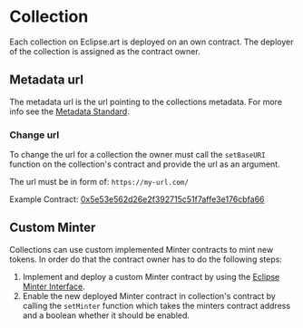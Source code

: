 # Collection

Each collection on Eclipse.art is deployed on an own contract.
The deployer of the collection is assigned as the contract owner.

## Metadata url

The metadata url is the url pointing to the collections metadata. For more info see the [Metadata Standard](https://docs.opensea.io/docs/metadata-standards).

### Change url

To change the url for a collection the owner must call the `setBaseURI` function on the collection's contract and provide the url as an argument.

The url must be in form of: `https://my-url.com/`

Example Contract: [0x5e53e562d26e2f392715c51f7affe3e176cbfa66](https://etherscan.io/address/0x5e53e562d26e2f392715c51f7affe3e176cbfa66#writeContract)

## Custom Minter

Collections can use custom implemented Minter contracts to mint new tokens. In order do that the contract owner has to do the following steps:

1. Implement and deploy a custom Minter contract by using the [Eclipse Minter Interface](../contracts/interface/IEclipseMinter.sol).
2. Enable the new deployed Minter contract in collection's contract by calling the `setMinter` function which takes the minters contract address and a boolean whether it should be enabled.
